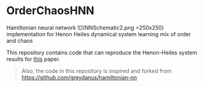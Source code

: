 # OrderChaosHNN
Hamiltonian neural network ![](NNSchematic2.png =250x250) implementation for Henon Heiles dynamical system learning mix of order and chaos

This repository contains code that can reproduce the Henon-Heiles system results for [this](https://journals.aps.org/pre/abstract/10.1103/PhysRevE.101.062207) paper.

> Also, the code in this repository is inspired and forked from https://github.com/greydanus/hamiltonian-nn


